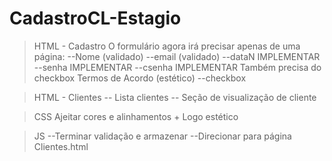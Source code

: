 # CadastroCL-Estagio

>HTML - Cadastro
O formulário agora irá precisar apenas de uma página:
 --Nome     (validado)
 --email    (validado)
 --dataN    IMPLEMENTAR
 --senha    IMPLEMENTAR
 --csenha   IMPLEMENTAR
Também precisa do checkbox Termos de Acordo (estético)
 --checkbox

>HTML - Clientes
 -- Lista clientes
 -- Seção de visualização de cliente

>CSS
Ajeitar cores e alinhamentos + Logo estético

>JS
 --Terminar validação e armazenar
 --Direcionar para página Clientes.html
 